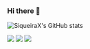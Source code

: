 ### Hi there 👋

![SiqueiraX's GitHub stats](https://github-readme-stats.vercel.app/api?username=SiqueiraX&show_icons=true)

![](https://img.shields.io/badge/-HTML5-E34F26?logo=html5&logoColor=white&style=for-the-badge)
![](https://img.shields.io/badge/-CSS-1572B6?logo=css3&logoColor=white&style=for-the-badge)
![](https://img.shields.io/badge/-Javascript-F7DF1E?logo=javascript&logoColor=white&style=for-the-badge)

<!--
**SiqueiraX/SiqueiraX** is a ✨ _special_ ✨ repository because its `README.md` (this file) appears on your GitHub profile.

Here are some ideas to get you started:

- 🔭 I’m currently working on ...
- 🌱 I’m currently learning ...
- 👯 I’m looking to collaborate on ...
- 🤔 I’m looking for help with ...
- 💬 Ask me about ...
- 📫 How to reach me: ...
- 😄 Pronouns: ...
- ⚡ Fun fact: ...
-->
